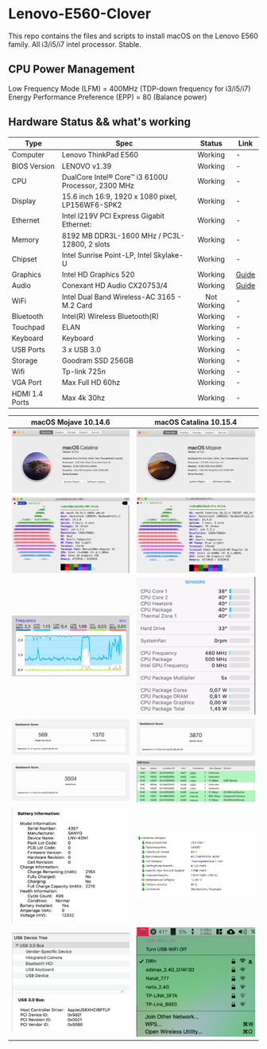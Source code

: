 # Lenovo-E560-Clover

This repo contains the files and scripts to install macOS on the Lenovo E560 family.
All i3/i5/i7 intel processor. Stable.

## CPU Power Management
Low Frequency Mode (LFM) = 400MHz (TDP-down frequency for i3/i5/i7)
Energy Performance Preference (EPP) = 80 (Balance power)

## Hardware Status && what's working

Type | Spec | Status | Link
---------|---------|:----------:|----------
Computer		| Lenovo ThinkPad E560   | Working | -
BIOS Version	| LENOVO v1.39 | Working | -
CPU				| DualCore Intel® Core™ i3 6100U Processor, 2300 MHz | Working | -
Display		    | 15.6 inch 16:9, 1920 x 1080 pixel, LP156WF6-SPK2 | Working | -
Ethernet		| Intel I219V PCI Express Gigabit Ethernet: | Working | -
Memory		    | 8192 MB DDR3L-1600 MHz / PC3L-12800, 2 slots | Working | -
Chipset			| Intel Sunrise Point-LP, Intel Skylake-U | Working | -
Graphics		| Intel HD Graphics 520 | Working | [Guide](https://www.tonymacx86.com/threads/guide-intel-framebuffer-patching-using-whatevergreen.256490/)
Audio			| Conexant HD Audio CX20753/4 | Working | [Guide](https://github.com/acidanthera/AppleALC/wiki/Installation-and-usage)
WiFi			| Intel Dual Band Wireless-AC 3165 - M.2 Card | Not Working | -
Bluetooth		| Intel(R) Wireless Bluetooth(R) | Working | -
Touchpad		| ELAN | Working | -
Keyboard		| Keyboard |Working | -
USB Ports		| 3 x USB 3.0 | Working | -
Storage		    | Goodram SSD 256GB | Working | -
Wifi		    | Tp-link 725n | Working | -
VGA Port		| Max Full HD 60hz | Working | -
HDMI 1.4 Ports	| Max 4k 30hz | Working | -

macOS Mojave 10.14.6            |  macOS Catalina 10.15.4
:-------------------------:|:-------------------------:
![E560](screenshot/1.png)  |  ![E560](screenshot/2.png)
![E560](screenshot/3.png)  |  ![E560](screenshot/4.png)
![E560](screenshot/5.png)  |  ![E560](screenshot/6.gif)
![E560](screenshot/7.png)  |  ![E560](screenshot/8.png)
![E560](screenshot/9.png)  |  ![E560](screenshot/10.png)
![E560](screenshot/11.png)  |  ![E560](screenshot/12.png)
![E560](screenshot/13.png)  |  ![E560](screenshot/14.png)

